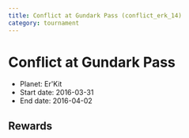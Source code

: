 ```yaml
---
title: Conflict at Gundark Pass (conflict_erk_14)
category: tournament
---
```

# Conflict at Gundark Pass

  * Planet: Er'Kit
  * Start date: 2016-03-31
  * End date: 2016-04-02

## Rewards

